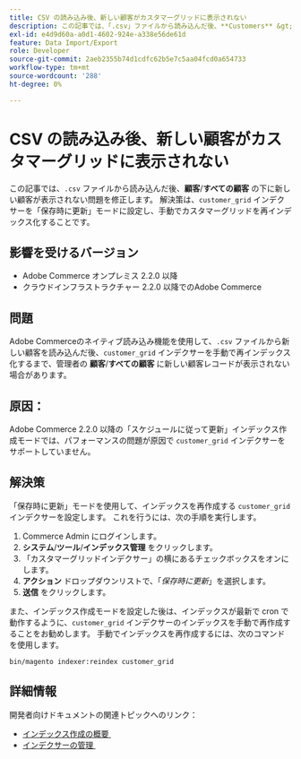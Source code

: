 ```yaml
---
title: CSV の読み込み後、新しい顧客がカスタマーグリッドに表示されない
description: この記事では、「.csv」ファイルから読み込んだ後、**Customers** &gt; **All customers**の下に新しい顧客が表示されない問題を修正します。 解決策は、「customer_grid」インデクサーを「保存時に更新」モードに設定し、手動でカスタマーグリッドを再インデックス化することです。
exl-id: e4d9d60a-a0d1-4602-924e-a338e56de61d
feature: Data Import/Export
role: Developer
source-git-commit: 2aeb2355b74d1cdfc62b5e7c5aa04fcd0a654733
workflow-type: tm+mt
source-wordcount: '288'
ht-degree: 0%

---
```


# CSV の読み込み後、新しい顧客がカスタマーグリッドに表示されない

この記事では、`.csv` ファイルから読み込んだ後、**顧客**/**すべての顧客** の下に新しい顧客が表示されない問題を修正します。 解決策は、`customer_grid` インデクサーを「保存時に更新」モードに設定し、手動でカスタマーグリッドを再インデックス化することです。

## 影響を受けるバージョン

* Adobe Commerce オンプレミス 2.2.0 以降
* クラウドインフラストラクチャー 2.2.0 以降でのAdobe Commerce

## 問題

Adobe Commerceのネイティブ読み込み機能を使用して、`.csv` ファイルから新しい顧客を読み込んだ後、`customer_grid` インデクサーを手動で再インデックス化するまで、管理者の **顧客**/**すべての顧客** に新しい顧客レコードが表示されない場合があります。

## 原因：

Adobe Commerce 2.2.0 以降の「スケジュールに従って更新」インデックス作成モードでは、パフォーマンスの問題が原因で `customer_grid` インデクサーをサポートしていません。

## 解決策

「保存時に更新」モードを使用して、インデックスを再作成する `customer_grid` インデクサーを設定します。 これを行うには、次の手順を実行します。

1. Commerce Admin にログインします。
1. **システム**/**ツール**/**インデックス管理** をクリックします。
1. 「カスタマーグリッドインデクサー」の横にあるチェックボックスをオンにします。
1. **アクション** ドロップダウンリストで、「*保存時に更新*」を選択します。
1. **送信** をクリックします。

また、インデックス作成モードを設定した後は、インデックスが最新で cron で動作するように、`customer_grid` インデクサーのインデックスを手動で再作成することをお勧めします。 手動でインデックスを再作成するには、次のコマンドを使用します。

`bin/magento indexer:reindex customer_grid`

## 詳細情報

開発者向けドキュメントの関連トピックへのリンク：

* [&#x200B; インデックス作成の概要 &#x200B;](https://developer.adobe.com/commerce/php/development/components/indexing/)
* [&#x200B; インデクサーの管理 &#x200B;](https://experienceleague.adobe.com/ja/docs/commerce-operations/configuration-guide/cli/manage-indexers)
